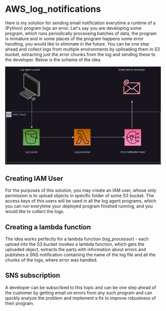 # AWS_log_notifications
Here is my solution for sending email notification everytime a runtime of a 
(Python) program logs an error. Let's say you are developing some program, which
runs periodically processing batches of data, the program is immature and in 
some places of the program happens some error handling, you would like to
eliminate in the future. You can be one step ahead and collect logs from
multiple environments by uplloading them in S3 bucket, extracting just the error
chunks from the log and sending these to the developer. Below is the schema of
the idea

![AWS Schema](aws_schema.png)

## Creating IAM User
For the purposes of this solution, you may create an IAM user, whose only
permission is to upload objects in specific folder of some S3 bucket. The access
keys of this users will be used in all the log agent programs, which you can run
everytime your deployed program finished running, and you would like to collect 
the logs. 

## Creating a lambda function
The idea works perfectly for a lambda function (log_processor) - each upload 
into the S3 bucket invokes a lambda function, which gets the uploaded object, 
extracts the parts with information about errors and publishes a SNS
notification containing the name of the log file and all the chunks of the logs,
where error was handled.

## SNS subscription
A developer can be subscribed to this topic and can be one step ahead of the 
customer by getting email on errors from any such program and can quickly 
analyze the problem and implement a fix to improve robustness of their program.
